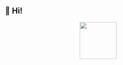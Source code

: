 ## 👾 **Hi!**
<div align="center">
<img src="https://i.pinimg.com/originals/01/d7/17/01d7176e77aebf3b461562899efcf47f.gif" style="height: 100px; width:100px;"/>
</div>
